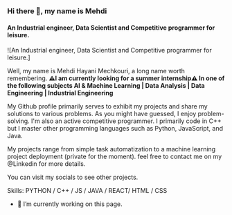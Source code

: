 ### Hi there 👋, my name is Mehdi
#### An Industrial engineer, Data Scientist and Competitive programmer for leisure.
![An Industrial engineer, Data Scientist and Competitive programmer for leisure.]

Well, my name is Mehdi Hayani Mechkouri, a long name worth remembering.
**⚠️I am currently looking for a summer internship⚠️
In one of the following subjects AI & Machine Learning | Data Analysis | Data Engineering | Industrial Engineering**

My Github profile primarily serves to exhibit my projects and share my solutions to various problems. 
As you might have guessed, I enjoy problem-solving. I'm also an active competitive programmer. I primarily code in C++ but I master other programming languages such as Python, JavaScript, and Java.

My projects range from simple task automatization to a machine learning project deployment (private for the moment). 
feel free to contact me on my @Linkedin for more details.

You can visit my socials to see other projects.


Skills: PYTHON / C++ / JS / JAVA / REACT/ HTML / CSS

- 🔭 I’m currently working on this page. 




